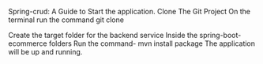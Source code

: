 Spring-crud: A Guide to Start the application.
Clone The Git Project
On the terminal run the command git clone 

Create the target folder for the backend service
Inside the spring-boot-ecommerce folders Run the command-
mvn install package
The application will be up and running.

